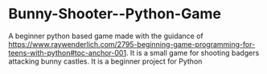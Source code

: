 # Bunny-Shooter--Python-Game
A beginner python based game made with the guidance of https://www.raywenderlich.com/2795-beginning-game-programming-for-teens-with-python#toc-anchor-001. It is a small game for shooting badgers attacking bunny castles. It is a beginner project for Python
